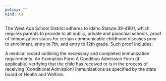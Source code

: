 ```yaml
---
policy: ""
kind: AR
---
```


The West Ada School District adheres to Idaho Statute 39-4801, which requires parents to provide to all public,
private and parochial schools, proof of immunization status for certain communicable childhood diseases prior to
enrollment, entry to 7th, and entry to 12th grade. Such proof includes:


A medical record outlining the necessary and completed immunization requirements.
An Exemption Form
A Condition Admission Form (if applicable) verifying that the child has received or is in the process of receiving
(Conditional Admission) immunizations as specified by the state board of Health and Welfare.
